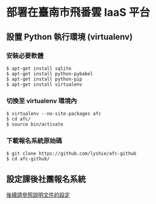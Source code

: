 # 部署在臺南市飛番雲 IaaS 平台

## 設置 Python 執行環境 (virtualenv)
### 安裝必要軟體
```
$ apt-get install sqlite
$ apt-get install python-pybabel
$ apt-get install python-pip
$ apt-get install virtualenv
```
### 切換至 virtualenv 環境內
```
$ virtualenv --no-site-packages afc
$ cd afc/
$ source bin/activate
```
### 下載報名系統原始碼
```
$ git clone https://github.com/lyshie/afc-github
$ cd afc-github/ 
```

## 設定課後社團報名系統
[後續請參照說明文件的設定](https://github.com/lyshie/afc-github/tree/master#編輯設定檔)
